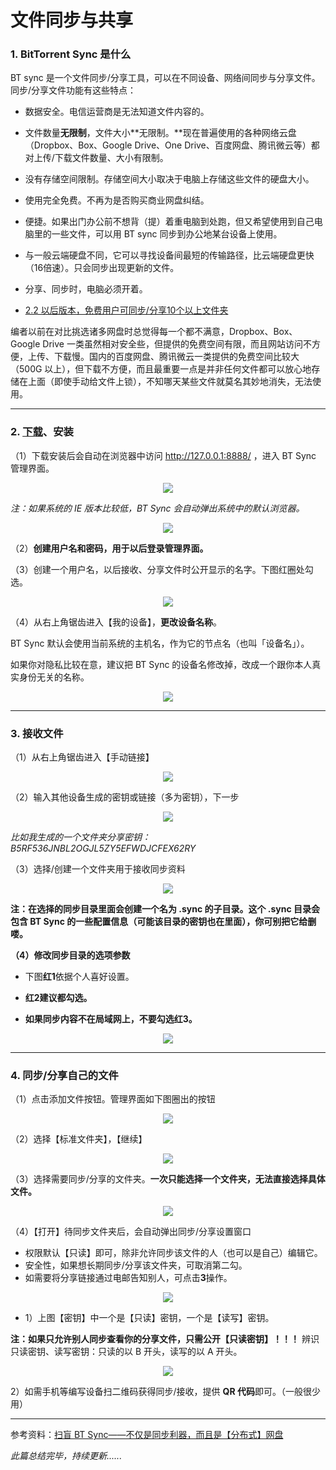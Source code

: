 # 文件同步与共享

### 1. BitTorrent Sync 是什么

BT sync 是一个文件同步/分享工具，可以在不同设备、网络间同步与分享文件。
同步/分享文件功能有这些特点：

* 数据安全。电信运营商是无法知道文件内容的。

* 文件数量**无限制**，文件大小**无限制。**现在普遍使用的各种网络云盘（Dropbox、Box、Google Drive、One Drive、百度网盘、腾讯微云等）都对上传/下载文件数量、大小有限制。

* 没有存储空间限制。存储空间大小取决于电脑上存储这些文件的硬盘大小。

* 使用完全免费。不再为是否购买商业网盘纠结。

* 便捷。如果出门办公前不想背（提）着重电脑到处跑，但又希望使用到自己电脑里的一些文件，可以用 BT sync 同步到办公地某台设备上使用。

* 与一般云端硬盘不同，它可以寻找设备间最短的传输路径，比云端硬盘更快（16倍速）。只会同步出现更新的文件。

* 分享、同步时，电脑必须开着。

* [2.2 以后版本，免费用户可同步/分享10个以上文件夹](http://blog.getsync.com/2015/09/09/sync-2-2-now-available/)


编者以前在对比挑选诸多网盘时总觉得每一个都不满意，Dropbox、Box、Google Drive 一类虽然相对安全些，但提供的免费空间有限，而且网站访问不方便，上传、下载慢。国内的百度网盘、腾讯微云一类提供的免费空间比较大（500G 以上），但下载不方便，而且最重要一点是并非任何文件都可以放心地存储在上面（即使手动给文件上锁），不知哪天某些文件就莫名其妙地消失，无法使用。

--- 

### 2. [下载](https://www.getsync.com/)、安装
（1）下载安装后会自动在浏览器中访问  http://127.0.0.1:8888/ ，进入 BT Sync 管理界面。

<div style="text-align:center">
<img src="https://41.media.tumblr.com/c04829592722930243c4095d34d91693/tumblr_nw46m7OmUE1uft3xho1_1280.png"/>
</div>

*注：如果系统的 IE 版本比较低，BT Sync 会自动弹出系统中的默认浏览器。*

<div style="text-align:center">
<img src="https://40.media.tumblr.com/2800d0097c149abaa87c6888766d34a5/tumblr_nw46m7OmUE1uft3xho2_r1_400.png"/>
</div>

（2）**创建用户名和密码，用于以后登录管理界面。**

（3）创建一个用户名，以后接收、分享文件时公开显示的名字。下图红圈处勾选。

<div style="text-align:center">
<img src="https://41.media.tumblr.com/470fd85b989d7c528c5748f458a3ba98/tumblr_nw46m7OmUE1uft3xho3_r2_540.png"/>
</div>

（4）从右上角锯齿进入【我的设备】，**更改设备名称**。

BT Sync 默认会使用当前系统的主机名，作为它的节点名（也叫「设备名」）。

如果你对隐私比较在意，建议把 BT Sync 的设备名修改掉，改成一个跟你本人真实身份无关的名称。

<div style="text-align:center">
<img src="https://41.media.tumblr.com/017f81304be98e731b0e1726567186e8/tumblr_nw46wf4NFy1uft3xho1_1280.png"/>
</div>

--- 

### 3.  接收文件

（1）从右上角锯齿进入【手动链接】

<div style="text-align:center">
<img src="https://41.media.tumblr.com/51831708a5a9b089f2d92610c3689056/tumblr_nw46m7OmUE1uft3xho5_r1_400.png"/>
</div>

（2）输入其他设备生成的密钥或链接（多为密钥），下一步

<div style="text-align:center">
<img src="https://41.media.tumblr.com/f5a17fc8127bc125cdca0e205f2dda02/tumblr_nw46m7OmUE1uft3xho6_r1_1280.png"/>
</div>

*比如我生成的一个文件夹分享密钥：B5RF536JNBL2OGJL5ZY5EFWDJCFEX62RY*

（3）选择/创建一个文件夹用于接收同步资料

<div style="text-align:center">
<img src="https://40.media.tumblr.com/188271facf6331219dcd96d81df1f31a/tumblr_nw46m7OmUE1uft3xho7_r1_1280.png"/>
</div>

**注：在选择的同步目录里面会创建一个名为 .sync 的子目录。这个 .sync 目录会包含 BT Sync 的一些配置信息（可能该目录的密钥也在里面），你可别把它给删喽。**

**（4）修改同步目录的选项参数**


* 下图**红1**依据个人喜好设置。

* **红2建议都勾选。**

* **如果同步内容不在局域网上，不要勾选红3。**

<div style="text-align:center">
<img src="https://41.media.tumblr.com/e78b8ff78f69f97dbc1384c3895227db/tumblr_nw46m7OmUE1uft3xho8_r1_1280.png"/>
</div>

---

### 4. 同步/分享自己的文件

（1）点击添加文件按钮。管理界面如下图圈出的按钮

<div style="text-align:center">
<img src="https://40.media.tumblr.com/8a8cd9421cfccf31d29a2460703ef1c3/tumblr_nw46m7OmUE1uft3xho9_r1_400.png"/>
</div>

（2）选择【标准文件夹】，【继续】

<div style="text-align:center">
<img src="https://41.media.tumblr.com/de7bcd515b6e87f711d67eceac095106/tumblr_nw46m7OmUE1uft3xho10_r1_540.png"/>
</div>

（3）选择需要同步/分享的文件夹。**一次只能选择一个文件夹，无法直接选择具体文件。**

<div style="text-align:center">
<img src="https://40.media.tumblr.com/188271facf6331219dcd96d81df1f31a/tumblr_nw46m7OmUE1uft3xho7_r1_1280.png"/>
</div>

（4）【打开】待同步文件夹后，会自动弹出同步/分享设置窗口


* 权限默认【只读】即可，除非允许同步该文件的人（也可以是自己）编辑它。
* 安全性，如果想长期同步/分享该文件夹，可取消第二勾。
* 如需要将分享链接通过电邮告知别人，可点击**3**操作。

<div style="text-align:center">
<img src="https://41.media.tumblr.com/0f472e981360dd016c85f18daf0a82bd/tumblr_nw46wf4NFy1uft3xho2_1280.png"/>
</div>

* 1）上图【密钥】中一个是【只读】密钥，一个是【读写】密钥。

**注：如果只允许别人同步查看你的分享文件，只需公开【只读密钥】！！！**
辨识只读密钥、读写密钥：只读的以 B 开头，读写的以 A 开头。

<div style="text-align:center">
<img src="https://41.media.tumblr.com/9602b6a469e099147f9d127f1f47ac63/tumblr_nw46wf4NFy1uft3xho3_540.png"/>
</div>

2）如需手机等编写设备扫二维码获得同步/接收，提供 **QR 代码**即可。（一般很少用）

--- 

参考资料：[扫盲 BT Sync——不仅是同步利器，而且是【分布式】网盘](http://program-think.blogspot.com/2015/01/BitTorrent-Sync.html#comment-form)

*此篇总结完毕，持续更新......*
